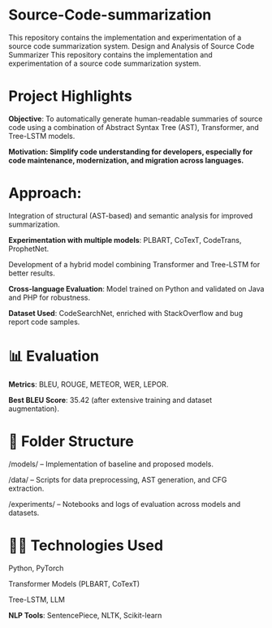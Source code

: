 # Source-Code-summarization
This repository contains the implementation and experimentation of a source code summarization system.
Design and Analysis of Source Code Summarizer
This repository contains the implementation and experimentation of a source code summarization system.

# Project Highlights
**Objective**: To automatically generate human-readable summaries of source code using a combination of Abstract Syntax Tree (AST), Transformer, and Tree-LSTM models.

**Motivation: Simplify code understanding for developers, especially for code maintenance, modernization, and migration across languages.**

# Approach:

Integration of structural (AST-based) and semantic analysis for improved summarization.

**Experimentation with multiple models**: PLBART, CoTexT, CodeTrans, ProphetNet.

Development of a hybrid model combining Transformer and Tree-LSTM for better results.

**Cross-language Evaluation**: Model trained on Python and validated on Java and PHP for robustness.

**Dataset Used**: CodeSearchNet, enriched with StackOverflow and bug report code samples.

# 📊 Evaluation
**Metrics**: BLEU, ROUGE, METEOR, WER, LEPOR.

**Best BLEU Score**: 35.42 (after extensive training and dataset augmentation).

# 📁 Folder Structure
/models/ – Implementation of baseline and proposed models.

/data/ – Scripts for data preprocessing, AST generation, and CFG extraction.

/experiments/ – Notebooks and logs of evaluation across models and datasets.

# 👨‍💻 Technologies Used
Python, PyTorch

Transformer Models (PLBART, CoTexT)

Tree-LSTM, LLM

**NLP Tools**: SentencePiece, NLTK, Scikit-learn
